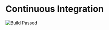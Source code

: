 # Continuous Integration # 
![Build Passed](https://github.com/gorebradleyi/inClass-CI/blob/main/screenshots/screen6.jpg)
